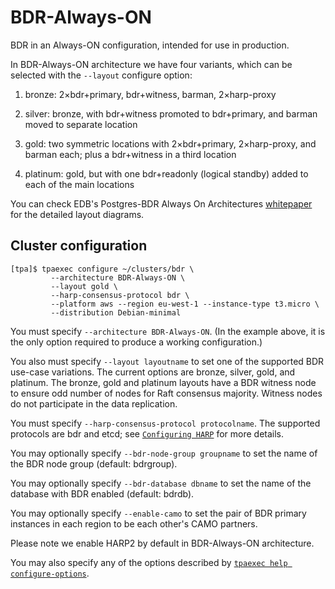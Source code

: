 # BDR-Always-ON

BDR in an Always-ON configuration, intended for use in production.

In BDR-Always-ON architecture we have four variants, which can be
selected with the `--layout` configure option:

1. bronze: 2×bdr+primary, bdr+witness, barman, 2×harp-proxy

2. silver: bronze, with bdr+witness promoted to bdr+primary, and barman
moved to separate location

3. gold: two symmetric locations with 2×bdr+primary, 2×harp-proxy,
and barman each; plus a bdr+witness in a third location

4. platinum: gold, but with one bdr+readonly (logical standby) added to
each of the main locations

You can check EDB's Postgres-BDR Always On Architectures
[whitepaper](https://www.enterprisedb.com/promote/bdr-always-on-architectures)
for the detailed layout diagrams.

## Cluster configuration

```
[tpa]$ tpaexec configure ~/clusters/bdr \
         --architecture BDR-Always-ON \
         --layout gold \
         --harp-consensus-protocol bdr \
         --platform aws --region eu-west-1 --instance-type t3.micro \
         --distribution Debian-minimal
```

You must specify `--architecture BDR-Always-ON`. (In the example
above, it is the only option required to produce a working
configuration.)

You also must specify `--layout layoutname` to set one of the supported BDR
use-case variations. The current options are bronze, silver, gold, and
platinum. The bronze, gold and platinum layouts have a BDR witness node
to ensure odd number of nodes for Raft consensus majority. Witness nodes do
not participate in the data replication.

You must specify `--harp-consensus-protocol protocolname`. The supported
protocols are bdr and etcd; see [`Configuring HARP`](harp.md) for more details.

You may optionally specify `--bdr-node-group groupname` to set the
name of the BDR node group (default: bdrgroup).

You may optionally specify `--bdr-database dbname` to set the name of
the database with BDR enabled (default: bdrdb).

You may optionally specify `--enable-camo` to set the pair of BDR
primary instances in each region to be each other's CAMO partners.

Please note we enable HARP2 by default in BDR-Always-ON architecture.

You may also specify any of the options described by
[`tpaexec help configure-options`](tpaexec-configure.md).
